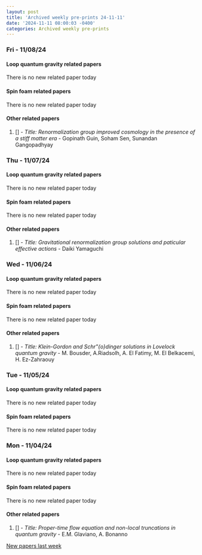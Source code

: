 ```yaml
---
layout: post
title: 'Archived weekly pre-prints 24-11-11'
date: '2024-11-11 08:00:03 -0400'
categories: Archived weekly pre-prints
---
```



### Fri - 11/08/24

#### Loop quantum gravity related papers

There is no new related paper today 

#### Spin foam related papers

There is no new related paper today 



#### Other related papers

1. [[]](https://arxiv.org/abs/) - *Title:
          Renormalization group improved cosmology in the presence of a stiff matter era* - Gopinath Guin, Soham Sen, Sunandan Gangopadhyay



### Thu - 11/07/24

#### Loop quantum gravity related papers

There is no new related paper today 

#### Spin foam related papers

There is no new related paper today 



#### Other related papers

1. [[]](https://arxiv.org/abs/) - *Title:
          Gravitational renormalization group solutions and paticular effective actions* - Daiki Yamaguchi



### Wed - 11/06/24

#### Loop quantum gravity related papers

There is no new related paper today 

#### Spin foam related papers

There is no new related paper today 



#### Other related papers

1. [[]](https://arxiv.org/abs/) - *Title:
          Klein-Gordon and Schr\"{o}dinger solutions in Lovelock quantum gravity* - M. Bousder, A.Riadsolh, A. El Fatimy, M. El Belkacemi, H. Ez-Zahraouy



### Tue - 11/05/24

#### Loop quantum gravity related papers

There is no new related paper today 

#### Spin foam related papers

There is no new related paper today 

### Mon - 11/04/24

#### Loop quantum gravity related papers

There is no new related paper today 

#### Spin foam related papers

There is no new related paper today 



#### Other related papers

1. [[]](https://arxiv.org/abs/) - *Title:
          Proper-time flow equation and non-local truncations in quantum gravity* - E.M. Glaviano, A. Bonanno






[New papers last week]({{site.url}}/archived/weekly/pre-prints/2024/11/04/archived_weekly_papers.html)